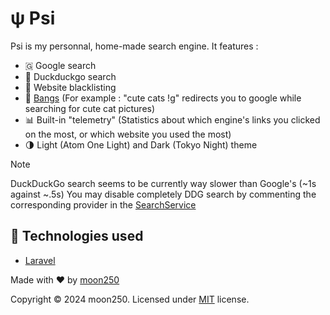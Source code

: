 # ψ Psi 

Psi is my personnal, home-made search engine. It features :
- 🇬 Google search
- 🦆 Duckduckgo search
- 🚫 Website blacklisting
- 🔫 [Bangs](https://duckduckgo.com/bangs) (For example : "cute cats !g" redirects you to google while searching for cute cat pictures)
- 📊 Built-in "telemetry" (Statistics about which engine's links you clicked on the most, or which website you used the most)
- 🌗 Light (Atom One Light) and Dark (Tokyo Night) theme

> [!NOTE]  
> DuckDuckGo search seems to be currently way slower than Google's (~1s against ~.5s)
> You may disable completely DDG search by commenting the corresponding provider in the [SearchService](https://github.com/moon250/psi/blob/013c391582a58f495200456823e881102ce0d747/app/Services/Search/SearchService.php#L14)

## 🔋 Technologies used
- [Laravel](https://laravel.com)

Made with ♥️ by [moon250](https://github.com/moon250)

Copyright ©️ 2024 moon250. Licensed under [MIT](https://github.com/moon250/psi/blob/master/LICENSE) license.
